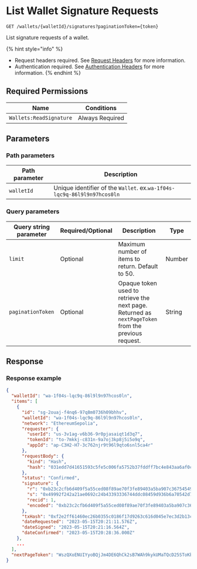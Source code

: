 # List Wallet Signature Requests

`GET /wallets/{walletId}/signatures?paginationToken={token}`

List signature requests of a wallet.

{% hint style="info" %}
* Request headers required. See [Request Headers](../../getting-started/request-headers.md) for more information.
* Authentication required. See [Authentication Headers](../../getting-started/request-headers.md#authentication-headers) for more information.
{% endhint %}

## Required Permissions

| Name                    | Conditions      |
| ----------------------- | --------------- |
| `Wallets:ReadSignature` | Always Required |

## Parameters <a href="#parameters.1" id="parameters.1"></a>

### Path parameters <a href="#path-parameters" id="path-parameters"></a>

| Path parameter | Description                                                             |
| -------------- | ----------------------------------------------------------------------- |
| `walletId`     | Unique identifier of the `Wallet`. ex.`wa-1f04s-lqc9q-86l9l9n97hcos0ln` |

### Query parameters <a href="#query-parameters" id="query-parameters"></a>

| Query string parameter | Required/Optional | Description                                                                                         | Type   |
| ---------------------- | ----------------- | --------------------------------------------------------------------------------------------------- | ------ |
| `limit`                | Optional          | Maximum number of items to return. Default to 50.                                                   | Number |
| `paginationToken`      | Optional          | Opaque token used to retrieve the next page. Returned as `nextPageToken` from the previous request. | String |

## Response <a href="#response" id="response"></a>

### Response example <a href="#response-example" id="response-example"></a>

```json
{
  "walletId": "wa-1f04s-lqc9q-86l9l9n97hcos0ln",
  "items": [
    {
      "id": "sg-2ouaj-f4nq6-97q8m0736h09bhhv",
      "walletId": "wa-1f04s-lqc9q-86l9l9n97hcos0ln",
      "network": "EthereumSepolia",
      "requester": {
        "userId": "us-3v1ag-v6b36-9r0pjasaiqt1d3q7",
        "tokenId": "to-7mkkj-c831n-9a7oj3kp8j5i5o9q",
        "appId": "ap-C3H2-H7-3c762njr9t96l9qto6snl5ca4r"
      },
      "requestBody": {
        "kind": "Hash",
        "hash": "031edd7d41651593c5fe5c006fa5752b37fddff7bc4e843aa6af0c950f4b9406"
      },
      "status": "Confirmed",
      "signature": {
        "r": "0xb23c2cfb6d409f5a55ced08f89ae70f3fe89403a5ba907c367545499874f1c7f",
        "s": "0x49992f242a21ae0692c24b43393336744ddc08459d936b6a70542d79df4f66f0",
        "recid": 1,
        "encoded": "0xb23c2cfb6d409f5a55ced08f89ae70f3fe89403a5ba907c367545499874f1c7f49992f242a21ae0692c24b43393336744ddc08459d936b6a70542d79df4f66f01c"
      },
      "txHash": "0xf2e2ff61460ec26b0355c0186f17d9263c616d045e7ec3d2b13c18af80c856df",
      "dateRequested": "2023-05-15T20:21:11.576Z",
      "dateSigned": "2023-05-15T20:21:16.564Z",
      "dateConfirmed": "2023-05-15T20:28:36.000Z"
    },
    ...
  ],
  "nextPageToken": "WszQXoENUIYyoBQjJm4DE6QhCk2sB7WAh9kykUMaTQcD25SToKbuXkgf3td8ZYb2LrtopPLo35u407gwwA1Sug=="
}
```
